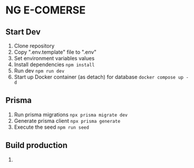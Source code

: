 # NG E-COMERSE

## Start Dev

1. Clone repository
2. Copy ".env.template" file to ".env"
3. Set environment variables values
4. Install dependencies ``` npm install ```
5. Run dev ``` npm run dev ```
6. Start up Docker container (as detach) for database
    ``` docker compose up -d ```

## Prisma 
1. Run prisma migrations ```npx prisma migrate dev```
2. Generate prisma client ```npx prisma generate```
3. Execute the seed ```npm run seed```


## Build production

1. 

    